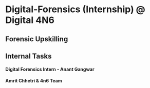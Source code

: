 # Digital-Forensics (Internship) @ Digital 4N6

## Forensic Upskilling
    
## Internal Tasks
   
#### Digital Forensics Intern - Anant Gangwar
#### Amrit Chhetri & 4n6 Team
